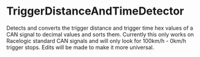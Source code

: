 # TriggerDistanceAndTimeDetector
Detects and converts the trigger distance and trigger time hex values of a CAN signal to decimal values and sorts them.
Currently this only works on Racelogic standard CAN signals and will only look for 100km/h - 0km/h trigger stops.
Edits will be made to make it more universal.

